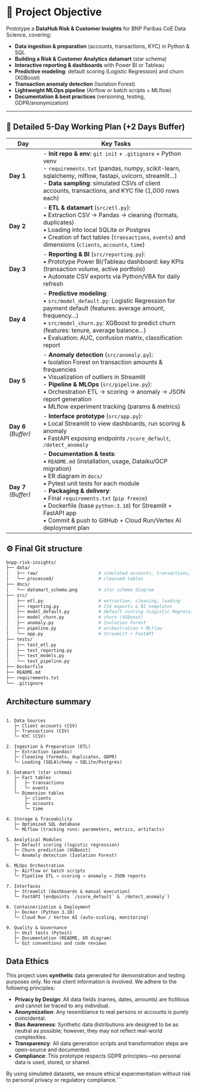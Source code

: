 # 🚀 Project Objective

Prototype a **DataHub Risk & Customer Insights** for BNP Paribas CoE Data Science, covering:

* **Data ingestion & preparation** (accounts, transactions, KYC) in Python & SQL
* **Building a Risk & Customer Analytics datamart** (star schema)
* **Interactive reporting & dashboards** with Power BI or Tableau
* **Predictive modeling**: default scoring (Logistic Regression) and churn (XGBoost)
* **Transaction anomaly detection** (Isolation Forest)
* **Lightweight MLOps pipeline** (Airflow or batch scripts + MLflow)
* **Documentation & best practices** (versioning, testing, GDPR/anonymization)

---

## 📅 Detailed 5-Day Working Plan (+2 Days Buffer)

| **Day**       | **Key Tasks** |
|---------------|---------------|
| **Day 1**      | - **Init repo & env**: `git init` + `.gitignore` + Python venv  <br> - `requirements.txt` (pandas, numpy, scikit-learn, sqlalchemy, mlflow, fastapi, uvicorn, streamlit…)  <br> - **Data sampling**: simulated CSVs of client accounts, transactions, and KYC file (1,000 rows each) |
| **Day 2**      | - **ETL & datamart** (`src/etl.py`):  <br>  • Extraction CSV → Pandas → cleaning (formats, duplicates)  <br>  • Loading into local SQLite or Postgres  <br>  • Creation of fact tables (`transactions`, `events`) and dimensions (`clients`, `accounts`, `time`) |
| **Day 3**      | - **Reporting & BI** (`src/reporting.py`):  <br>  • Prototype Power BI/Tableau dashboard: key KPIs (transaction volume, active portfolio)  <br>  • Automate CSV exports via Python/VBA for daily refresh |
| **Day 4**      | - **Predictive modeling**:  <br>  • `src/model_default.py`: Logistic Regression for payment default (features: average amount, frequency…)  <br>  • `src/model_churn.py`: XGBoost to predict churn (features: tenure, average balance…)  <br>  • Evaluation: AUC, confusion matrix, classification report |
| **Day 5**      | - **Anomaly detection** (`src/anomaly.py`):  <br>  • Isolation Forest on transaction amounts & frequencies  <br>  • Visualization of outliers in Streamlit  <br> - **Pipeline & MLOps** (`src/pipeline.py`):  <br>  • Orchestration ETL → scoring → anomaly → JSON report generation  <br>  • MLflow experiment tracking (params & metrics) |
| **Day 6** *(Buffer)* | - **Interface prototype** (`src/app.py`):  <br>  • Local Streamlit to view dashboards, run scoring & anomaly  <br>  • FastAPI exposing endpoints `/score_default`, `/detect_anomaly` |
| **Day 7** *(Buffer)* | - **Documentation & tests**:  <br>  • `README.md` (installation, usage, Dataiku/GCP migration)  <br>  • ER diagram in `docs/`  <br>  • Pytest unit tests for each module  <br> - **Packaging & delivery**:  <br>  • Final `requirements.txt` (`pip freeze`)  <br>  • Dockerfile (base `python:3.10`) for Streamlit + FastAPI app  <br>  • Commit & push to GitHub + Cloud Run/Vertex AI deployment plan |

## ⚙️ Final Git structure

```bash
bnpp-risk-insights/
├── data/
│   ├── raw/                       # simulated accounts, transactions, KYC CSVs
│   └── processed/                 # cleansed tables
├── docs/
│   └── datamart_schema.png        # star schema diagram
├── src/
│   ├── etl.py                     # extraction, cleaning, loading
│   ├── reporting.py               # CSV exports & BI templates
│   ├── model_default.py           # default scoring (Logistic Regression)
│   ├── model_churn.py             # churn (XGBoost)
│   ├── anomaly.py                 # Isolation Forest
│   ├── pipeline.py                # orchestration + MLflow
│   └── app.py                     # Streamlit + FastAPI
├── tests/
│   ├── test_etl.py
│   ├── test_reporting.py
│   ├── test_models.py
│   └── test_pipeline.py
├── Dockerfile
├── README.md
├── requirements.txt
└── .gitignore
```



## Architecture summary  

``` text

1. Data Sources
   ├─ Client accounts (CSV)
   ├─ Transactions (CSV)
   └─ KYC (CSV)

2. Ingestion & Preparation (ETL)
   ├─ Extraction (pandas)
   ├─ Cleaning (formats, duplicates, GDPR)
   └─ Loading (SQLAlchemy → SQLite/Postgres)

3. Datamart (star schema)
   ├─ Fact tables
   │   ├─ transactions
   │   └─ events
   └─ Dimension tables
       ├─ clients
       ├─ accounts
       └─ time

4. Storage & Traceability
   ├─ Optimized SQL database
   └─ MLflow (tracking runs: parameters, metrics, artifacts)

5. Analytical Modules
   ├─ Default scoring (logistic regression)
   ├─ Churn prediction (XGBoost)
   └─ Anomaly detection (Isolation Forest)

6. MLOps Orchestration
   ├─ Airflow or batch scripts
   └─ Pipeline ETL → scoring → anomaly → JSON reports

7. Interfaces
   ├─ Streamlit (dashboards & manual execution)
   └─ FastAPI (endpoints `/score_default` & `/detect_anomaly`)

8. Containerization & Deployment
   ├─ Docker (Python 3.10)
   └─ Cloud Run / Vertex AI (auto-scaling, monitoring)

9. Quality & Governance
   ├─ Unit tests (Pytest)
   ├─ Documentation (README, ER diagram)
   └─ Git conventions and code reviews

```

## Data Ethics

This project uses **synthetic** data generated for demonstration and testing purposes only. No real client information is involved. We adhere to the following principles:

- **Privacy by Design**: All data fields (names, dates, amounts) are fictitious and cannot be traced to any individual.  
- **Anonymization**: Any resemblance to real persons or accounts is purely coincidental.  
- **Bias Awareness**: Synthetic data distributions are designed to be as neutral as possible; however, they may not reflect real-world complexities.  
- **Transparency**: All data generation scripts and transformation steps are open-source and documented.  
- **Compliance**: This prototype respects GDPR principles—no personal data is used, stored, or shared.  

By using simulated datasets, we ensure ethical experimentation without risk to personal privacy or regulatory compliance.```

